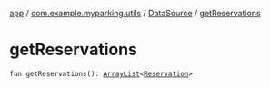 [app](../../index.md) / [com.example.myparking.utils](../index.md) / [DataSource](index.md) / [getReservations](./get-reservations.md)

# getReservations

`fun getReservations(): `[`ArrayList`](https://kotlinlang.org/api/latest/jvm/stdlib/kotlin.collections/-array-list/index.html)`<`[`Reservation`](../../com.example.myparking.models/-reservation/index.md)`>`